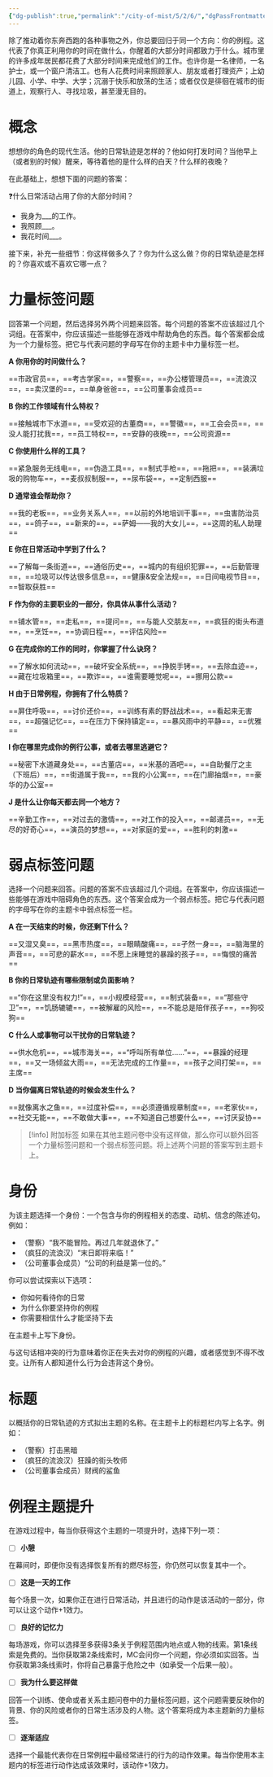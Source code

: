 ```yaml
---
{"dg-publish":true,"permalink":"/city-of-mist/5/2/6/","dgPassFrontmatter":true}
---
```


除了推动着你东奔西跑的各种事物之外，你总要回归于同一个方向：你的例程。这代表了你真正利用你的时间在做什么，你醒着的大部分时间都致力于什么。城市里的许多成年居民都花费了大部分时间来完成他们的工作。也许你是一名律师，一名护士，或一个窗户清洁工。也有人花费时间来照顾家人、朋友或者打理资产；上幼儿园、小学、中学、大学；沉溺于快乐和放荡的生活；或者仅仅是徘徊在城市的街道上，观察行人、寻找垃圾，甚至漫无目的。 

# 概念
想想你的角色的现代生活。他的日常轨迹是怎样的？他如何打发时间？当他早上（或者别的时候）醒来，等待着他的是什么样的白天？什么样的夜晚？

在此基础上，想想下面的问题的答案：

❓什么日常活动占用了你的大部分时间？

- 我身为___的工作。
- 我照顾___。
- 我花时间___。

接下来，补充一些细节：你这样做多久了？你为什么这么做？你的日常轨迹是怎样的？你喜欢或不喜欢它哪一点？

# 力量标签问题
回答第一个问题，然后选择另外两个问题来回答。每个问题的答案不应该超过几个词组。在答案中，你应该描述一些能够在游戏中帮助角色的东西。每个答案都会成为一个力量标签。把它与代表问题的字母写在你的主题卡中力量标签一栏。

**A 你用你的时间做什么？**

==市政官员==，==考古学家==，==警察==，==办公楼管理员==，==流浪汉==，==卖汉堡的==，==单身爸爸==，==公司董事会成员==

**B 你的工作领域有什么特权？**

==接触城市下水道==，==受欢迎的古董商==，==警徽==，==工会会员==，==没人能打扰我==，==员工特权==，==安静的夜晚==，==公司资源==

**C 你使用什么样的工具？**

==紧急服务无线电==，==伪造工具==，==制式手枪==，==拖把==，==装满垃圾的购物车==，==麦叔叔制服==，==尿布袋==，==定制西服==

**D 通常谁会帮助你？**

==我的老板==，==业务关系人==，==以前的外地培训干事==，==虫害防治员==，==鸽子==，==新来的==，==萨姆——我的大女儿==，==这周的私人助理==

**E 你在日常活动中学到了什么？**

==了解每一条街道==，==通俗历史==，==城内的有组织犯罪==，==后勤管理==，==垃圾可以传达很多信息==，==健康&安全法规==，==日间电视节目==，==智取获胜==

**F 作为你的主要职业的一部分，你具体从事什么活动？**

==铺水管==，==走私==，==提问==，==与能人交朋友==，==疯狂的街头布道==，==烹饪==，==协调日程==，==评估风险==

**G 在完成你的工作的同时，你掌握了什么诀窍？**

==了解水如何流动==，==破坏安全系统==，==挣脱手铐==，==去除血迹==，==藏在垃圾箱里==，==欺诈==，==谁需要睡觉呢==，==挪用公款==

**H 由于日常例程，你拥有了什么特质？**

==屏住呼吸==，==讨价还价==，==训练有素的野战战术==，==看起来无害==，==超强记忆==，==在压力下保持镇定==，==暴风雨中的平静==，==优雅==

**I 你在哪里完成你的例行公事，或者去哪里逃避它？**

==秘密下水道藏身处==，==古董店==，==米基的酒吧==，==自助餐厅之主（下班后）==，==街道属于我==，==我的小公寓==，==在门廊抽烟==，==豪华的办公室==

**J 是什么让你每天都去同一个地方？**

==辛勤工作==，==对过去的激情==，==对工作的投入==，==邮递员==，==无尽的好奇心==，==演员的梦想==，==对家庭的爱==，==胜利的刺激==

# 弱点标签问题
选择一个问题来回答。问题的答案不应该超过几个词组。在答案中，你应该描述一些能够在游戏中阻碍角色的东西。这个答案会成为一个弱点标签。把它与代表问题的字母写在你的主题卡中弱点标签一栏。

**A 在一天结束的时候，你还剩下什么？**

==又湿又臭==，==黑市热度==，==眼睛酸痛==，==孑然一身==，==脑海里的声音==，==可悲的薪水==，==不愿上床睡觉的暴躁的孩子==，==悔恨的痛苦==

**B 你的日常轨迹有哪些限制或负面影响？**

==“你在这里没有权力!”==，==小规模经营==，==制式装备==，==“那些守卫”==，==饥肠辘辘==，==被解雇的风险==，==不能总是陪伴孩子==，==狗咬狗==

**C 什么人或事物可以干扰你的日常轨迹？**

==供水危机==，==城市海关==，==“呼叫所有单位......”==，==暴躁的经理==，==又一场倾盆大雨==，==无法完成的工作量==，==孩子之间打架==，==主席==

**D 当你偏离日常轨迹的时候会发生什么？**

==就像离水之鱼==，==过度补偿==，==必须遵循规章制度==，==老家伙==，==社交无能==，==不敢做大事==，==不知道自己想要什么==，==讨厌妥协==

>[!info] 附加标签
>如果在其他主题问卷中没有这样做，那么你可以额外回答一个力量标签问题和一个弱点标签问题。将上述两个问题的答案写到主题卡上。

# 身份
为该主题选择一个身份：一个包含与你的例程相关的态度、动机、信念的陈述句。例如：

- （警察）“我不能冒险。再过几年就退休了。”
- （疯狂的流浪汉）“末日即将来临！”
- （公司董事会成员）“公司的利益是第一位的。”

你可以尝试探索以下选项：

- 你如何看待你的日常
- 为什么你要坚持你的例程
- 你需要相信什么才能坚持下去

在主题卡上写下身份。

与这句话相冲突的行为意味着你正在失去对你的例程的兴趣，或者感觉到不得不改变。让所有人都知道什么行为会违背这个身份。

# 标题
以概括你的日常轨迹的方式拟出主题的名称。在主题卡上的标题栏内写上名字。例如：

- （警察）打击黑暗
- （疯狂的流浪汉）狂躁的街头牧师
- （公司董事会成员）财阀的鲨鱼

# 例程主题提升
在游戏过程中，每当你获得这个主题的一项提升时，选择下列一项：

- [ ] **小憩**

在幕间时，即便你没有选择恢复所有的燃尽标签，你仍然可以恢复其中一个。

- [ ] **这是一天的工作**

每个场景一次，如果你正在进行日常活动，并且进行的动作是该活动的一部分，你可以让这个动作+1效力。

- [ ] **良好的记忆力**

每场游戏，你可以选择至多获得3条关于例程范围内地点或人物的线索。第1条线索是免费的。当你获取第2条线索时，MC会问你一个问题，你必须如实回答。当你获取第3条线索时，你将自己暴露于危险之中（如承受一个后果一般）。

- [ ] **我为什么要这样做**

回答一个训练、使命或者关系主题问卷中的力量标签问题，这个问题需要反映你的背景、你的风险或者你的日常生活涉及的人物。这个答案将成为本主题新的力量标签。

- [ ] **逐渐适应**

选择一个最能代表你在日常例程中最经常进行的行为的动作效果。每当你使用本主题内的标签进行动作达成该效果时，该动作+1效力。